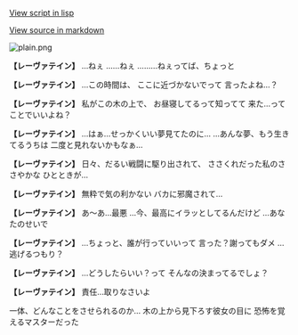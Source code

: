 [View script in lisp](../scripts/10022301.txt)

[View source in markdown](10022301.md)

![plain.png](../images/backgrounds/plain.png)

**【レーヴァテイン】**
…ねぇ
……ねぇ
………ねぇってば、ちょっと

**【レーヴァテイン】**
…この時間は、
ここに近づかないでって
言ったよね…？

**【レーヴァテイン】**
私がこの木の上で、
お昼寝してるって知ってて
来た…ってことでいいよね？

**【レーヴァテイン】**
…はぁ…せっかくいい夢見てたのに…
…あんな夢、もう生きてるうちは
二度と見れないかもなぁ…

**【レーヴァテイン】**
日々、だるい戦闘に駆り出されて、
ささくれだった私のささやかな
ひとときが…

**【レーヴァテイン】**
無粋で気の利かない
バカに邪魔されて…

**【レーヴァテイン】**
あ〜あ…最悪
…今、最高にイラッとしてるんだけど
…あなたのせいで

**【レーヴァテイン】**
…ちょっと、誰が行っていいって
言った？謝ってもダメ
…逃げるつもり？

**【レーヴァテイン】**
…どうしたらいい？って
そんなの決まってるでしょ？

**【レーヴァテイン】**
責任…取りなさいよ

一体、どんなことをさせられるのか…
木の上から見下ろす彼女の目に
恐怖を覚えるマスターだった